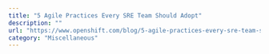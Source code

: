 ```yaml
---
title: "5 Agile Practices Every SRE Team Should Adopt"
description: ""
url: "https://www.openshift.com/blog/5-agile-practices-every-sre-team-should-adopt"
category: "Miscellaneous"
---
```

